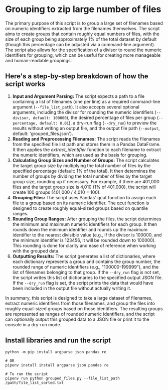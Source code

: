 # Grouping to zip large number of files

The primary purpose of this script is to group a large set of filenames based on numeric identifiers extracted from the filenames themselves. The script aims to create groups that contain roughly equal numbers of files, with the size of each group being approximately 1% of the total dataset by default (though this percentage can be adjusted via a command-line argument). The script also allows for the specification of a divisor to round the numeric identifiers for grouping, which can be useful for creating more manageable and human-readable groupings.

## Here's a step-by-step breakdown of how the script works

1. **Input and Argument Parsing:** The script expects a path to a file containing a list of filenames (one per line) as a required command-line argument (`--file_list_path`). It also accepts several optional arguments, including the divisor for rounding the numeric identifiers (`--divisor, default: 100000`), the desired percentage of files per group (`--percentage, default: 0.01`), a dry-run flag (`--dry_run`) to preview the results without writing an output file, and the output file path (`--output`, default: 'grouped_files.json').
1. **Reading and Preprocessing Filenames:** The script reads the filenames from the specified file list path and stores them in a Pandas DataFrame. It then applies the _extract_identifier_ function to each filename to extract the numeric identifiers, which are used as the basis for grouping.
1. **Calculating Group Sizes and Number of Groups:** The script calculates the target group size by multiplying the total number of files by the specified percentage (default: 1% of the total). It then determines the number of groups by dividing the total number of files by the target group size, rounding up if necessary. For example, if there are 401,000 files and the target group size is 4,010 (1% of 401,000), the script will create 100 groups (401,000 / 4,010 = 100).
1. **Grouping Files:** The script uses Pandas' qcut function to assign each file to a group based on its numeric identifier. The qcut function is designed to create roughly equal-sized groups based on quantile ranges.
1. **Rounding Group Ranges:** After grouping the files, the script determines the minimum and maximum numeric identifiers for each group. It then rounds down the minimum identifier and rounds up the maximum identifier to the nearest divisible value (e.g., if the divisor is 100000, and the minimum identifier is 123456, it will be rounded down to 100000). This rounding is done for clarity and ease of reference when working with the grouped data.
1. **Outputting Results:** The script generates a list of dictionaries, where each dictionary represents a group and contains the group number, the rounded range of numeric identifiers (e.g., "100000-199999"), and the list of filenames belonging to that group. If the `--dry_run` flag is not set, the script writes this list of dictionaries to the specified output JSON file. If the `--dry_run` flag is set, the script prints the data that would have been included in the output file without actually writing it.

In summary, this script is designed to take a large dataset of filenames, extract numeric identifiers from those filenames, and group the files into roughly equal-sized groups based on those identifiers. The resulting groups are represented as ranges of rounded numeric identifiers, and the script can optionally output this grouped data to a JSON file or print it to the console in a dry-run mode.


## Install libraries and run the script

```shell
python -m pip install argparse json pandas re

# OR
pipenv install install argparse json pandas re

# To run the script
pipenv run python grouped_files.py --file_list_path /path/file_list_sorted.txt
```